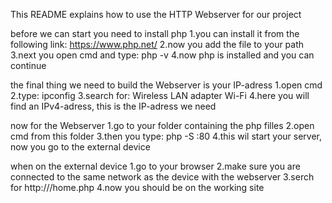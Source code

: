 This README explains how to use the HTTP Webserver for our project

before we can start you need to install php
	1.you can install it from the following link: https://www.php.net/ 
	2.now you add the file to your path
	3.next you open cmd and type: php -v
	4.now php is installed and you can continue

the final thing we need to build the Webserver is your IP-adress
	1.open cmd
	2.type: ipconfig
	3.search for: Wireless LAN adapter Wi-Fi
	4.here you will find an IPv4-adress, this is the IP-adress we need

now for the Webserver
	1.go to your folder containing the php filles
	2.open cmd from this folder
	3.then you type: php -S <your IP-adress>:80
	4.this wil start your server, now you go to the external device

when on the external device
	1.go to your browser
	2.make sure you are connected to the same network as the device with the webserver
	3.serch for http://<your IP-adress>/home.php
	4.now you should be on the working site
